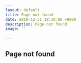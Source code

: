 ```yaml
---
layout: default
title: Page not found
date: 2018-12-31 18:30:00 +0000
description: Page not found
image: ''

---
```

## Page not found
